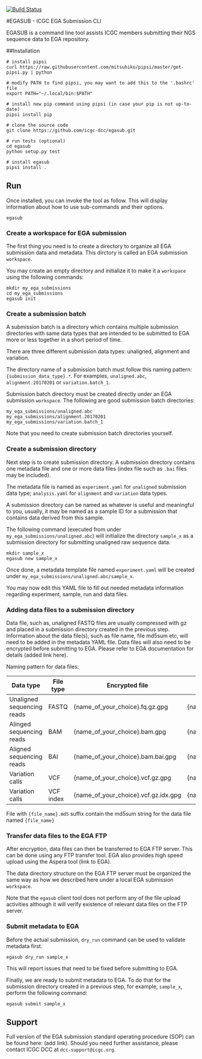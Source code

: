 [![Build Status](https://travis-ci.org/icgc-dcc/egasub.png)](https://travis-ci.org/icgc-dcc/egasub)

#EGASUB - ICGC EGA Submission CLI

EGASUB is a command line tool assists ICGC members submitting their NGS sequence data to EGA repository.


##Installation

```
# install pipsi
curl https://raw.githubusercontent.com/mitsuhiko/pipsi/master/get-pipsi.py | python

# modify PATH to find pipsi, you may want to add this to the '.bashrc' file
export PATH="~/.local/bin:$PATH"

# install new pip command using pipsi (in case your pip is not up-to-date)
pipsi install pip

# clone the source code
git clone https://github.com/icgc-dcc/egasub.git

# run tests (optional)
cd egasub
python setup.py test

# install egasub
pipsi install .
```

## Run

Once installed, you can invoke the tool as follow. This will display information about how to use sub-commands and their options.
```
egasub
```

### Create a workspace for EGA submission

The first thing you need is to create a directory to organize all EGA submission data and metadata. This dirctory is called an EGA submission `workspace`.

You may create an empty directory and initialize it to make it a `workspace` using the following commands:
```
mkdir my_ega_submissions
cd my_ega_submissions
egasub init
```

### Create a submission batch

A submission batch is a directory which contains multiple submission directories with same data types that are intended to be submitted to EGA more or less together in a short period of time.

There are three different submission data types: unaligned, alignment and variation.

The directory name of a submission batch must follow this naming pattern: `{submission_data_type}.*`. For examples, `unaligned.abc`, `alignment.20170201` or `variation.batch_1`.

Submission batch directory must be created directly under an EGA submission `workspace`. The following are good submission batch directories:
```
my_ega_submissions/unaligned.abc
my_ega_submissions/alignment.20170201
my_ega_submissions/variation.batch_1
```
Note that you need to create submission batch directories yourself.

### Create a submission directory

Next step is to create submission directory. A submission directory contains one metadata file and one or more data files (index file such as `.bai` files may be included).

The metadata file is named as `experiment.yaml` for `unaligned` submission data type; `analysis.yaml` for `alignment` and `variation` data types.

A submission directory can be named as whatever is useful and meaningful to you, usually, it may be named as a sample ID for a submission that contains data derived from this sample.

The following command (executed from under `my_ega_submissions/unaligned.abc`) will initialize the directory `sample_x` as a submission directory for submitting unaligned raw sequence data.
```
mkdir sample_x
egasub new sample_x
```

Once done, a metadata template file named `experiment.yaml` will be created under `my_ega_submissions/unaligned.abc/sample_x`.

You may now edit this YAML file to fill out needed metadata information regarding experiment, sample, run and data files.

### Adding data files to a submission directory
Data file, such as, unaligned FASTQ files are usually compressed with gz and placed in a submission directory created in the previous step. Information about the data file(s), such as file name, file md5sum etc, will need to be added in the metadata YAML file. Data files will also need to be encrypted before submitting to EGA. Please refer to EGA documentation for details (added link here).

Naming pattern for data files:

| Data type | File type | Encrypted file | md5sum file for encrypted data file | md5sum file for uncrypted data file |
| --------- | --------- | -------------- | ----------------------------------- | ----------------------------------- |
| Unaligned sequencing reads | FASTQ | {name_of_your_choice}.fq.gz.gpg | {name_of_your_choice}.fq.gz.gpg.md5 |{name_of_your_choice}.fq.gz.md5 |
| Alinged sequencing reads | BAM | {name_of_your_choice}.bam.gpg | {name_of_your_choice}.bam.gpg.md5 | {name_of_your_choice}.bam.md5 |
| Aligned sequencing reads | BAI | {name_of_your_choice}.bam.bai.gpg | {name_of_your_choice}.bam.bai.gpg.md5 |{name_of_your_choice}.bam.bai.md5 |
| Variation calls | VCF | {name_of_your_choice}.vcf.gz.gpg | {name_of_your_choice}.vcf.gz.gpg.md5 | {name_of_your_choice}.vcf.gz.md5 |
| Variation calls | VCF index | {name_of_your_choice}.vcf.gz.idx.gpg | {name_of_your_choice}.vcf.gz.idx.gpg.md5 |{name_of_your_choice}.vcf.gz.idx.md5 |

File with `{file_name}.md5` suffix contain the md5sum string for the data file named `{file_name}`

### Transfer data files to the EGA FTP
After encryption, data files can then be transferred to EGA FTP server. This can be done using any FTP transfer tool. EGA also provides high speed upload using the Aspera tool (link to EGA).

The data directory structure on the EGA FTP server must be organized the same way as how we described here under a local EGA submission `workspace`.

Note that the `egasub` client tool does not perform any of the file upload activities although it will verify existence of relevant data files on the FTP server.

### Submit metadata to EGA

Before the actual submission, `dry_run` command can be used to validate metadata first.
```
egasub dry_run sample_x
```
This will report issues that need to be fixed before submitting to EGA.

Finally, we are ready to submit metadata to EGA. To do that for the submission directory created in a previous step, for example, `sample_x`, perform the following command:
```
egasub submit sample_x
```

## Support

Full version of the EGA submission standard operating procedure (SOP) can be found here: (add link). Should you need further assistance, please contact ICGC DCC at `dcc-support@icgc.org`.


